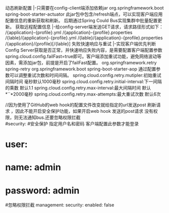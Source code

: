 动态刷新配置
    |-只需要在config-client端添加依赖jar
     <dependency>
        <groupId>org.springframework.boot</groupId>
        <artifactId>spring-boot-starter-actuator</artifactId>
    </dependency>
    此jar包中包含/refresh端点，可以实现客户端应用配置信息的重新获取和刷新。
    后期通过Spring Could Bus实现集群中批量配置更新。
获取远程配置信息
    |-给config-server端发送GET请求，请求路径形式如下：
      /{application}-{profile}.yml
      /{application}-{profile}.properties
      /{lable}/{application}-{profile}.yml
      /{lable}/{application}-{profile}.properties
      /{application}/{profile}[/{lable}]
失败快速响应与重试
    |-实现客户端优先判断Config Server获取是否正常，并快速响应失败内容，是需要配置客户端配置参数spring.cloud.config.failFast=true即可。客户端添加重试功能，避免网络波动等因素，需添加jar包，前提是开启了failFast配置。
        <!-- 客户端连接重试-->
       <dependency>
           <groupId>org.springframework.retry</groupId>
           <artifactId>spring-retry</artifactId>
       </dependency>
       <dependency>
           <groupId>org.springframework.boot</groupId>
           <artifactId>spring-boot-starter-aop</artifactId>
       </dependency>
       通过配置参数可以调整重试次数和时间间隔。
       spring.cloud.config.retry.mutipler:初始重试间隔时间 毫秒默认1000毫秒
       spring.cloud.config.retry.initial-interval:下一间隔的乘数 默认1.1
       spring.cloud.config.retry.max-interval:最大间隔时间 默认*``*2000毫秒
       spring.cloud.config.retry.max-attempts:最大重试次数 默认6次
       
 //因为使用了GitHub的web hook的配置文件改变就给指定的url发送post 刷新请求 ，因此不能开启安全保护功能，如果开启web hook 发送的post请求 没有权限，则无法通知bus.还要忽略权限拦截     
#security: #安全保护 指定用户名和密码  客户端配置此参数才能登录
#  user:
#    name: admin
#    password: admin
#忽略权限拦截
management:
  security:
    enabled: false
       
